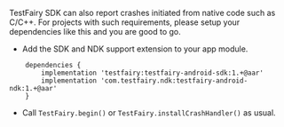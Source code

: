 TestFairy SDK can also report crashes initiated from native code such as C/C++. For projects with such requirements, please setup your dependencies like this and you are good to go.

* Add the SDK and NDK support extension to your app module.
```
    dependencies {
        implementation 'testfairy:testfairy-android-sdk:1.+@aar'
        implementation 'com.testfairy.ndk:testfairy-android-ndk:1.+@aar'
    }
```

* Call `TestFairy.begin()` or `TestFairy.installCrashHandler()` as usual.
